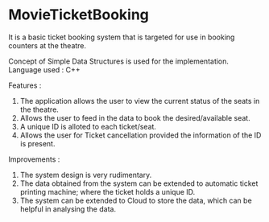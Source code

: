 # MovieTicketBooking
It is a basic ticket booking system that is targeted for use in booking counters at the theatre. 

Concept of Simple Data Structures is used for the implementation. 
Language used : C++ 

Features : 
1) The application allows the user to view the current status of the seats in the theatre.
2) Allows the user to feed in the data to book the desired/available seat.
3) A unique ID is alloted to each ticket/seat.
4) Allows the user for Ticket cancellation provided the information of the ID is present.

Improvements : 

1) The system design is very rudimentary.
2) The data obtained from the system can be extended to automatic ticket printing machine; where the ticket holds a unique ID.
3) The system can be extended to Cloud to store the data, which can be helpful in analysing the data. 
